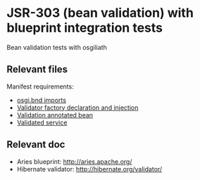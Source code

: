 # JSR-303 (bean validation) with blueprint integration tests

Bean validation tests with osgiliath

## Relevant files
Manifest requirements: 

* [osgi.bnd imports](https://github.com/OsgiliathEnterprise/net.osgiliath.parent/blob/master/net.osgiliath.framework/net.osgiliath.features/net.osgiliath.feature.itests/net.osgiliath.feature.itest.validation/osgi.bnd)
* [Validator factory declaration and injection](https://github.com/OsgiliathEnterprise/net.osgiliath.parent/blob/master/net.osgiliath.framework/net.osgiliath.features/net.osgiliath.feature.itests/net.osgiliath.feature.itest.validation/src/main/resources/OSGI-INF/blueprint/validation.osgi-context.xml)
* [Validation annotated bean](https://github.com/OsgiliathEnterprise/net.osgiliath.parent/blob/master/net.osgiliath.framework/net.osgiliath.features/net.osgiliath.feature.itests/net.osgiliath.feature.itest.validation/src/main/java/net/osgiliath/validation/HelloObject.java)
* [Validated service](https://github.com/OsgiliathEnterprise/net.osgiliath.parent/blob/master/net.osgiliath.framework/net.osgiliath.features/net.osgiliath.feature.itests/net.osgiliath.feature.itest.validation/src/main/java/net/osgiliath/validation/impl/ValidatorFactorySample.java)

## Relevant doc

* Aries blueprint: http://aries.apache.org/
* Hibernate validator: http://hibernate.org/validator/
